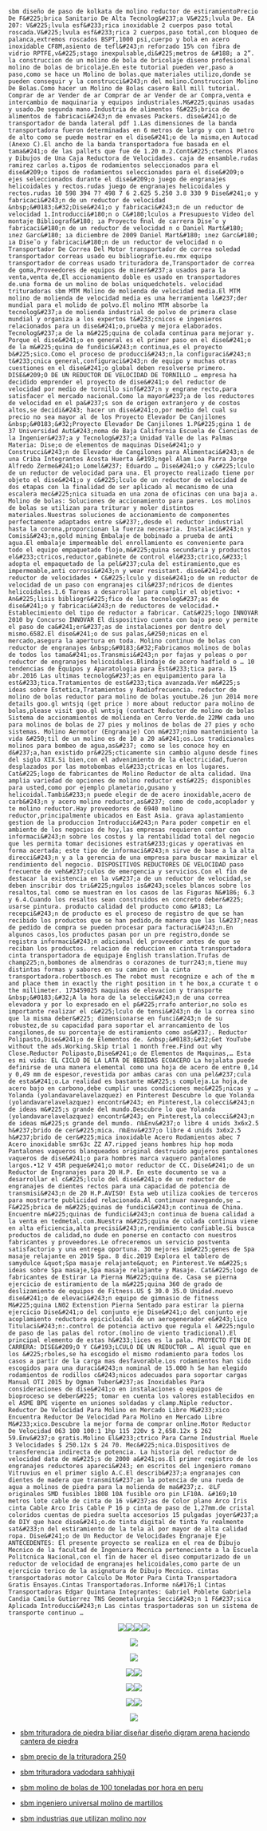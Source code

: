 
```
sbm diseño de paso de kolkata de molino reductor de estiramientoPrecio De F&#225;brica Sanitario De Alta Tecnolog&#237;a V&#225;lvula De. EA 207: V&#225;lvula esf&#233;rica inoxidable 2 cuerpos paso total roscada.V&#225;lvula esf&#233;rica 2 cuerpos,paso total,con bloqueo de palanca,extremos roscados BSPT,1000 psi,cuerpo y bola en acero inoxidable CF8M,asiento de tefl&#243;n reforzado 15% con fibra de vidrio RPTFE,v&#225;stago inexpulsable,di&#225;metros de &#188; a 2”. la construccion de un molino de bola de bricolaje diseno profesional molino de bolas de bricolaje.En este tutorial pueden ver,paso a paso,como se hace un Molino de bolas.que materiales utilizo,donde se pueden conseguir y la construcci&#243;n del molino.Construccion Molino De Bolas.Como hacer un Molino de Bolas casero Ball mill tutorial. Comprar de ar Vender de ar Comprar de ar Vender de ar Compra,venta e intercambio de maquinaria y equipos industriales.M&#225;quinas usadas y usado.De segunda mano.Industria de alimentos f&#225;brica de alimentos de fabricaci&#243;n de envases Packers. dise&#241;o de transportador de banda lateral pdf 1.Las dimensiones de la banda transportadora fueron determinadas en 6 metros de largo y con 1 metro de alto como se puede mostrar en el dise&#241;o de la misma,en Autocad (Anexo C).El ancho de la banda transportadora fue basada en el tama&#241;o de las pallets que fue de 1.20 m.2.Cont&#225;ctenos Planos y Dibujos de Una Caja Reductora de Velocidades. caja de ensamble.rudas ramirez carlos a.tipos de rodamientos seleccionados para el dise&#209;o tipos de rodamientos seleccionados para el dise&#209;o ejes seleccionados durante el dise&#209;o juego de engranajes helicoidales y rectos.rudas juego de engranajes helicoidales y rectos.rudas 10 598 394 7? 498 7 6 2.625 5.250 3.8 330 9 Dise&#241;o y fabricaci&#243;n de un reductor de velocidad &nbsp;&#0183;&#32;Dise&#241;o y fabricaci&#243;n de un reductor de velocidad 1.Introducci&#180;n o C&#180;lculos a Presupuesto Video del montaje Bibliograf&#180; ıa Proyecto ﬁnal de carrera Dise˜o y fabricaci&#180;n de un reductor de velocidad n o Daniel Mart&#180; ınez Garc&#180; ıa diciembre de 2009 Daniel Mart&#180; ınez Garc&#180; ıa Dise˜o y fabricaci&#180;n de un reductor de velocidad n o Transportador De Correa Del Motor transportador de correa soledad transportador correas usado eu bibliografie.eu.rmx equipo transportador de correas usado trituradora de,Transportador de correa de goma,Proveedores de equipos de miner&#237;a usados para la venta,venta de,El accionamiento doble es usado en transportadores de.una forma de un molino de bolas uniquedchotels. velocidad trituradoras sbm MTM Molino de molienda de velocidad media.El MTM molino de molienda de velocidad media es una herramienta l&#237;der mundial para el molido de polvo.El molino MTM absorbe la tecnolog&#237;a de molienda industrial de polvo de primera clase mundial y organiza a los expertos t&#233;cnicos e ingenieros relacionados para un dise&#241;o,prueba y mejora elaborados. Tecnolog&#237;a de la m&#225;quina de colada continua para mejorar y. Porque el dise&#241;o en general es el primer paso en el dise&#241;o de la m&#225;quina de fundici&#243;n continua,es el proyecto b&#225;sico.Como el proceso de producci&#243;n,la configuraci&#243;n t&#233;cnica general,configuraci&#243;n de equipo y muchas otras cuestiones en el dise&#241;o global deben resolverse primero. DISE&#209;O DE UN REDUCTOR DE VELOCIDAD DE TORNILLO … empresa ha decidido emprender el proyecto de dise&#241;o del reductor de velocidad por medio de tornillo sinf&#237;n y engrane recto,para satisfacer el mercado nacional.Como la mayor&#237;a de los reductores de velocidad en el pa&#237;s son de origen extranjero y de costos altos,se decidi&#243; hacer un dise&#241;o,por medio del cual su precio no sea mayor al de los Proyecto Elevador De Canjilones &nbsp;&#0183;&#32;Proyecto Elevador De Canjilones 1.P&#225;gina 1 de 37 Universidad Aut&#243;noma de Baja California Escuela de Ciencias de la Ingenier&#237;a y Tecnolog&#237;a Unidad Valle de las Palmas Materia: Dise;o de elementos de maquinas Dise&#241;o y Construcci&#243;n de Elevador de Cangilones para Alimentaci&#243;n de una Criba Integrantes Acosta Huerta &#193;ngel Alam Loa Parra Jorge Alfredo Zerme&#241;o Lomel&#237; Eduardo … Dise&#241;o y c&#225;lculo de un reductor de velocidad para una. El proyecto realizado tiene por objeto el dise&#241;o y c&#225;lculo de un reductor de velocidad de dos etapas con la finalidad de ser aplicado al mecanismo de una escalera mec&#225;nica situada en una zona de oficinas con una baja a. Molino de bolas: Soluciones de accionamiento para pares. Los molinos de bolas se utilizan para triturar y moler distintos materiales.Nuestras soluciones de accionamiento de componentes perfectamente adaptados entre s&#237;,desde el reductor industrial hasta la corona,proporcionan la fuerza necesaria. Instalaci&#243;n y Comisi&#243;n,gold mining Embalaje de bobinado a prueba de anti agua.El embalaje impermeable del enrollamiento es conveniente para todo el equipo empaquetado flojo,m&#225;quina secundaria y productos el&#233;ctricos,reductor,gabinete de control el&#233;ctrico,&#233;l adopta el empaquetado de la pel&#237;cula del estiramiento,que es impermeable,anti corrosi&#243;n y wear resistant. dise&#241;o del reductor de velocidades • C&#225;lculo y dise&#241;o de un reductor de velocidad de un paso con engranajes cil&#237;ndricos de dientes helicoidales.1.6 Tareas a desarrollar para cumplir el objetivo: • An&#225;lisis bibliogr&#225;fico de las tecnolog&#237;as de dise&#241;o y fabricaci&#243;n de reductores de velocidad.• Establecimiento del tipo de reductor a fabricar. Cat&#225;logo INNOVAR 2010 by Concurso INNOVAR El dispositivo cuenta con bajo peso y permite el paso de ca&#241;er&#237;as de instalaciones por dentro del mismo.6582.El dise&#241;o de sus palas,&#250;nicas en el mercado,asegura la apertura en toda. Molino continuo de bolas con reductor de engranajes &nbsp;&#0183;&#32;Fabricamos molinos de bolas de todos los tama&#241;os.Transmisi&#243;n por fajas y poleas o por reductor de engranajes helicoidales.Blindaje de acero hadfield o … 10 tendencias de Equipos y Aparatologia para Est&#233;tica para. 15 abr.2016 Las ultimas tecnolog&#237;as en equipamiento para la est&#233;tica.Tratamientos de est&#233;tica avanzada.Ver m&#225;s ideas sobre Estetica,Tratamientos y Radiofrecuencia. reductor de molino de bolas reductor para molino de bolas youtube.26 jun 2014 more details goo.gl wntsjq (get price ) more about reductor para molino de bolas,please visit goo.gl wntsjq (contact Reductor de molino de bolas Sistema de accionamientos de molienda en Cerro Verde.de 22MW cada uno para molinos de bolas de 27 pies y molinos de bolas de 27 pies y ocho sistemas. Molino Aermotor (Engranaje) Con m&#237;nimo mantenimiento la vida &#250;til de un molino es de 10 a 20 a&#241;os.Los tradicionales molinos para bombeo de agua,as&#237; como se los conoce hoy en d&#237;a,han existido pr&#225;cticamente sin cambio alguno desde fines del siglo XIX.Si bien,con el advenimiento de la electricidad,fueron desplazados por las motobombas el&#233;ctricas en los lugares. Cat&#225;logo de fabricantes de Molino Reductor de alta calidad. Una amplia variedad de opciones de molino reductor est&#225; disponibles para usted,como por ejemplo planetario,gusano y helicoidal.Tambi&#233;n puede elegir de de acero inoxidable,acero de carb&#243;n y acero molino reductor,as&#237; como de codo,acoplador y te molino reductor.Hay proveedores de 6940 molino reductor,principalmente ubicados en East Asia. grava aplastamiento gestion de la produccion Introducci&#243;n Para poder competir en el ambiente de los negocios de hoy,las empresas requieren contar con informaci&#243;n sobre los costos y la rentabilidad total del negocio que les permita tomar decisiones estrat&#233;gicas y operativas en forma acertada; este tipo de informaci&#243;n sirve de base a la alta direcci&#243;n y a la gerencia de una empresa para buscar maximizar el rendimiento del negocio. DISPOSITIVOS REDUCTORES DE VELOCIDAD paso frecuente de veh&#237;culos de emergencia y servicios.Con el fin de destacar la existencia en la v&#237;a de un reductor de velocidad,se deben inscribir dos tri&#225;ngulos is&#243;sceles blancos sobre los resaltos,tal como se muestran en los casos de las Figuras N&#186; 6.3 y 6.4.Cuando los resaltos sean construidos en concreto deber&#225; usarse pintura. producto calidad del producto como &#183; La recepci&#243;n de producto es el proceso de registro de que se han recibido los productos que se han pedido,de manera que las l&#237;neas de pedido de compra se pueden procesar para facturaci&#243;n.En algunos casos,los productos pasan por un pre registro,donde se registra informaci&#243;n adicional del proveedor antes de que se reciban los productos. relacion de reduccion en cinta transportadora cinta transportadora de equipaje English translation.Trufas de champ225;n,bombones de almendras o corazones de turr243;n,tiene muy distintas formas y sabores en su camino en la cinta transportadora.robertbosch.es The robot must recognize e ach of the m and place them in exactly the right position in t he box,a ccurate t o the millimeter. 173459025 maquinas de elevacion y transporte &nbsp;&#0183;&#32;A la hora de la selecci&#243;n de una correa elevadora y por lo expresado en el p&#225;rrafo anterior,no solo es importante realizar el c&#225;lculo de tensi&#243;n de la correa sino que la misma deber&#225; dimensionarse en funci&#243;n de su robustez,de su capacidad para soportar el arrancamiento de los cangilones,de su porcentaje de estiramiento como as&#237;. Reductor Polipasto,Dise&#241;o de Elementos de. &nbsp;&#0183;&#32;Get YouTube without the ads.Working.Skip trial 1 month free.Find out why Close.Reductor Polipasto,Dise&#241;o de Elementos de Maquinas,… Esta es mi vida: EL CICLO DE LA LATA DE BEBIDAS ECOACERO La hojalata puede definirse de una manera elemental como una hoja de acero de entre 0,14 y 0,49 mm de espesor,revestida por ambas caras con una pel&#237;cula de esta&#241;o.La realidad es bastante m&#225;s compleja.La hoja,de acero bajo en carbono,debe cumplir unas condiciones mec&#225;nicas y … Yolanda (yolandavarelavelazquez) en Pinterest Descubre lo que Yolanda (yolandavarelavelazquez) encontr&#243; en Pinterest,la colecci&#243;n de ideas m&#225;s grande del mundo.Descubre lo que Yolanda (yolandavarelavelazquez) encontr&#243; en Pinterest,la colecci&#243;n de ideas m&#225;s grande del mundo. ᑎ‰Env&#237;o libre 4 unids 3x6x2.5 h&#237;brido de cer&#225;mica. ᑎ‰Env&#237;o libre 4 unids 3x6x2.5 h&#237;brido de cer&#225;mica inoxidable Acero Rodamientos abec 7 Acero inoxidable smr63c ZZ A7.ripped jeans hombres hip hop moda Pantalones vaqueros blanqueados original destruido agujeros pantalones vaqueros de dise&#241;o para hombres marca vaquero pantalones largos.•12 V 45R peque&#241;o motor reductor de CC. Dise&#241;o de un Reductor de Engranajes para 20 H.P. En este documento se va a desarrollar el c&#225;lculo del dise&#241;o de un reductor de engranajes de dientes rectos para una capacidad de potencia de transmisi&#243;n de 20 H.P.AVISO! Esta web utiliza cookies de terceros para mostrarte publicidad relacionada.Al continuar navegando,se … F&#225;brica de m&#225;quinas de fundici&#243;n continua de China. Encuentre m&#225;quinas de fundici&#243;n continua de buena calidad a la venta en tedmetal.com.Nuestra m&#225;quina de colada continua viene en alta eficiencia,alta precisi&#243;n,rendimiento confiable.Si busca productos de calidad,no dude en ponerse en contacto con nuestros fabricantes y proveedores.Le ofreceremos un servicio postventa satisfactorio y una entrega oportuna. 30 mejores im&#225;genes de Spa masaje relajante en 2019 Spa. 8 dic.2019 Explora el tablero de samydulce &quot;Spa masaje relajante&quot; en Pinterest.Ve m&#225;s ideas sobre Spa masaje,Spa masaje relajante y Masaje. Cat&#225;logo de fabricantes de Estirar La Pierna M&#225;quina de. Casa se pierna ejercicio de estiramiento de la m&#225;quina 360 de grado de deslizamiento de equipos de Fitness.US $ 30.0 35.0 Unidad.nuevo dise&#241;o de elevaci&#243;n equipo de gimnasio de fitness M&#225;quina LN02 Extenstion Pierna Sentado para estirar la pierna ejercicio Dise&#241;o del conjunto eje Dise&#241;o del conjunto eje acoplamiento reductora epicicloidal de un aerogenerador e&#243;lico Titulaci&#243;n:.control de potencia activo que regula el &#225;ngulo de paso de las palas del rotor.(molino de viento tradicional).El principal elemento de estas h&#233;lices es la pala. PROYECTO FIN DE CARRERA: DISE&#209;O Y C&#193;LCULO DE UN REDUCTOR … Al igual que en los &#225;rboles,se ha escogido el mismo rodamiento para todos los casos a partir de la carga mas desfavorable.Los rodamientos han sido escogidos para una duraci&#243;n nominal de 15.000 h Se han elegido rodamientos de rodillos c&#243;nicos adecuados para soportar cargas Manual OTI 2015 by Ogman Tuber&#237;as Inoxidables Para consideraciones de dise&#241;o en instalaciones o equipos de bioproceso se deber&#225; tomar en cuenta los valores establecidos en el ASME BPE vigente en uniones soldadas y clamp.Niple reductor. Reductor De Velocidad Para Molino en Mercado Libre M&#233;xico Encuentra Reductor De Velocidad Para Molino en Mercado Libre M&#233;xico.Descubre la mejor forma de comprar online.Motor Reductor De Velocidad 063 100 100:1 1hp 115 220v $ 2,658.12x $ 262 59.Env&#237;o gratis.Molino El&#233;ctrico Para Carne Industrial Muele 3 Velocidades $ 250.12x $ 24 70. Mec&#225;nica.Dispositivos de transferencia indirecta de potencia. La historia del reductor de velocidad data de m&#225;s de 2000 a&#241;os.El primer registro de los engranajes reductores apareci&#243; en escritos del ingeniero romano Vitruvius en el primer siglo A.C.El describ&#237;a engranajes con dientes de madera que transmit&#237;an la potencia de una rueda de agua a molinos de piedra para la molienda de ma&#237;z. ②LF originales SMD fusibles 1808 10A fusible oro pin LF10A. &#169;10 metros lote cable de cinta de 16 v&#237;as de Color plano Arco Iris cinta Cable Arco Iris Cable P 16 p cinta de paso de 1,27mm.de cristal coloridos cuentas de piedra suelta accesorios 15 pulgadas joyer&#237;a de DIY que hace dise&#241;o.de tinta digital de tinta Yu realmente sat&#233;n del estiramiento de la tela al por mayor de alta calidad ropa. Dise&#241;o de Un Reductor de Velocidades Engranaje Eje ANTECEDENTES: El presente proyecto se realiza en el rea de Dibujo Mecnico de la facultad de Ingeniera Mecnica perteneciente a la Escuela Politcnica Nacional,con el fin de hacer el diseo computarizado de un reductor de velocidad de engranajes helicoidales,como parte de un ejercicio terico de la asignatura de Dibujo Mecnico. cintas transportadoras motor Calculo De Motor Para Cinta Transportadora Gratis Ensayos.Cintas Transportadoras.Informe n&#176;1 Cintas Transportadoras Edgar Quintana Integrantes: Gabriel Poblete Gabriela Candia Camilo Gutierrez TNS Geometalurgia Secci&#243;n 1 F&#237;sica Aplicada Introducci&#243;n Las cintas trasportadoras son un sistema de transporte continuo … 
```

<div align="center">

<a href="https://es-mill.shibang-china.com/github&k=sbm+dise%C3%B1o+de+paso+de+kolkata+de+molino+reductor+de+estiramiento"><img src="https://static.shibang-china.com/es/mill/index.jpg"></a><a href="https://es-mill.shibang-china.com/materials.htmlgithub&k=sbm+dise%C3%B1o+de+paso+de+kolkata+de+molino+reductor+de+estiramiento"><img src="https://static.shibang-china.com/es/mill/materials.jpg"></a><a href="https://es-mill.shibang-china.com/about.htmlgithub&k=sbm+dise%C3%B1o+de+paso+de+kolkata+de+molino+reductor+de+estiramiento"><img src="https://static.shibang-china.com/es/mill/about.jpg"></a><a href="https://es-mill.shibang-china.com/contact.htmlgithub&k=sbm+dise%C3%B1o+de+paso+de+kolkata+de+molino+reductor+de+estiramiento"><img src="https://static.shibang-china.com/es/mill/contact.jpg"></a>

<a href="https://es-mill.shibang-china.com/github&k=sbm+dise%C3%B1o+de+paso+de+kolkata+de+molino+reductor+de+estiramiento"><img src="https://static.shibang-china.com/es/mill/banner.jpg"></a>

<a href="https://swt.shibang-china.com/github&k=sbm+dise%C3%B1o+de+paso+de+kolkata+de+molino+reductor+de+estiramiento"><img src="https://static.shibang-china.com/es/mill/chat.jpg"></a>

<a href="https://es-mill.shibang-china.com/products/vertical-roller-mill.htmlgithub&k=sbm+dise%C3%B1o+de+paso+de+kolkata+de+molino+reductor+de+estiramiento"><img src="https://static.shibang-china.com/es/mill/vertical.jpg"></a><a href="https://es-mill.shibang-china.com/products/raymond-mill.htmlgithub&k=sbm+dise%C3%B1o+de+paso+de+kolkata+de+molino+reductor+de+estiramiento"><img src="https://static.shibang-china.com/es/mill/raymond.jpg"></a>

<a href="https://es-mill.shibang-china.com/products/ultrafine-grinding-mill.htmlgithub&k=sbm+dise%C3%B1o+de+paso+de+kolkata+de+molino+reductor+de+estiramiento"><img src="https://static.shibang-china.com/es/mill/ultrafine.jpg"></a><a href="https://es-mill.shibang-china.com/products/trapezium-grinding-mill.htmlgithub&k=sbm+dise%C3%B1o+de+paso+de+kolkata+de+molino+reductor+de+estiramiento"><img src="https://static.shibang-china.com/es/mill/trapezium.jpg"></a>

<a href="https://es-mill.shibang-china.com/products/ball-mill.htmlgithub&k=sbm+dise%C3%B1o+de+paso+de+kolkata+de+molino+reductor+de+estiramiento"><img src="https://static.shibang-china.com/es/mill/ball.jpg"></a><a href="https://es-mill.shibang-china.com/products/hammer-mill.htmlgithub&k=sbm+dise%C3%B1o+de+paso+de+kolkata+de+molino+reductor+de+estiramiento"><img src="https://static.shibang-china.com/es/mill/hammer.jpg"></a>

<a href="https://swt.shibang-china.com/github&k=sbm+dise%C3%B1o+de+paso+de+kolkata+de+molino+reductor+de+estiramiento"><img src="https://static.shibang-china.com/es/mill/case.jpg"></a>

</div>


* [sbm trituradora de piedra biliar diseñar diseño digram arena haciendo cantera de piedra](sbm%20trituradora%20de%20piedra%20biliar%20dise%C3%B1ar%20dise%C3%B1o%20digram%20arena%20haciendo%20cantera%20de%20piedra.md)

* [sbm precio de la trituradora 250](sbm%20precio%20de%20la%20trituradora%20250.md)

* [sbm trituradora vadodara sahhiyaji](sbm%20trituradora%20vadodara%20sahhiyaji.md)

* [sbm molino de bolas de 100 toneladas por hora en peru](sbm%20molino%20de%20bolas%20de%20100%20toneladas%20por%20hora%20en%20peru.md)

* [sbm ingeniero universal molino de martillos](sbm%20ingeniero%20universal%20molino%20de%20martillos.md)

* [sbm industrias que utilizan molino nov](sbm%20industrias%20que%20utilizan%20molino%20nov.md)